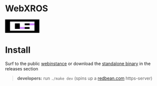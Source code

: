 # WebXROS

<table id="pixel_canvas"><tr><td style="background-color: rgb(0, 0, 0);"></td><td style="background-color: rgb(0, 0, 0);"></td><td style="background-color: rgb(0, 0, 0);"></td><td style="background-color: rgb(0, 0, 0);"></td><td style="background-color: rgb(0, 0, 0);"></td><td style="background-color: rgb(0, 0, 0);"></td><td style="background-color: rgb(0, 0, 0);"></td></tr><tr><td style="background-color: rgb(0, 0, 0);"></td><td style="background-color: rgb(255, 255, 255);"></td><td style="background-color: rgb(255, 255, 255);"></td><td style="background-color: rgb(255, 255, 255);"></td><td style="background-color: rgb(255, 255, 255);"></td><td></td><td style="background-color: rgb(0, 0, 0);"></td></tr><tr><td style="background-color: rgb(0, 0, 0);"></td><td></td><td style="background-color: rgb(0, 0, 0);"></td><td style="background-color: rgb(255, 255, 255);"></td><td style="background-color: rgb(0, 0, 0);"></td><td style="background-color: rgb(204, 128, 255);"></td><td style="background-color: rgb(0, 0, 0);"></td></tr><tr><td style="background-color: rgb(0, 0, 0);"></td><td></td><td style="background-color: rgb(0, 0, 0);"></td><td style="background-color: rgb(255, 255, 255);"></td><td style="background-color: rgb(255, 255, 255);"></td><td></td><td style="background-color: rgb(0, 0, 0);"></td></tr><tr><td style="background-color: rgb(0, 0, 0);"></td><td></td><td style="background-color: rgb(0, 0, 0);"></td><td style="background-color: rgb(204, 128, 255);"></td><td style="background-color: rgb(0, 0, 0);"></td><td></td><td style="background-color: rgb(0, 0, 0);"></td></tr><tr><td style="background-color: rgb(0, 0, 0);"></td><td></td><td></td><td style="background-color: rgb(255, 255, 255);"></td><td style="background-color: rgb(255, 255, 255);"></td><td></td><td style="background-color: rgb(0, 0, 0);"></td></tr><tr><td style="background-color: rgb(0, 0, 0);"></td><td style="background-color: rgb(0, 0, 0);"></td><td style="background-color: rgb(0, 0, 0);"></td><td style="background-color: rgb(0, 0, 0);"></td><td style="background-color: rgb(0, 0, 0);"></td><td style="background-color: rgb(0, 0, 0);"></td><td style="background-color: rgb(0, 0, 0);"></td></tr></table>

# Install 

Surf to the public [webinstance](https://) or download the [standalone binary](https://) in the releases section 

> <b>developers:</b> run `./make dev` (spins up a [redbean.com](https://redbean.dev) https-server)
